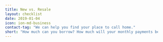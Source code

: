 ```yaml
---
title: New vs. Resale
layout: checklist
date: 2019-01-04
icon: ion-md-business
contact-tag: "We can help you find your place to call home."
short: "How much can you borrow? How much will your monthly payments be?"
---
```

